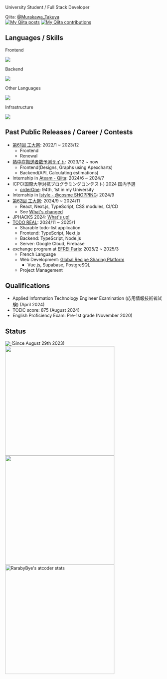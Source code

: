 University Student / Full Stack Developer

Qiita: [@Murakawa_Takuya](https://qiita.com/Murakawa_Takuya)  
[![My Qiita posts](https://qiita-badge.apiapi.app/s/Murakawa_Takuya/posts.svg)](http://qiita.com/Murakawa_Takuya)
[![My Qiita contributions](https://qiita-badge.apiapi.app/s/Murakawa_Takuya/contributions.svg)](http://qiita.com/Murakawa_Takuya)

<h2>Languages / Skills</h2>
<p>Frontend</p>
<a href="https://skillicons.dev">
  <img src="https://skillicons.dev/icons?i=react,next,js,ts,vue,scss" />
</a>
<p>Backend</p>
<a href="https://skillicons.dev">
  <img src="https://skillicons.dev/icons?i=nodejs,spring,php,postgres,mysql" />
</a>
<p>Other Languages</p>
<a href="https://skillicons.dev">
  <img src="https://skillicons.dev/icons?i=c,cpp,java,py" />
</a>
<p>Infrastructure</p>
<a href="https://skillicons.dev">
  <img src="https://skillicons.dev/icons?i=githubactions,vercel,supabase,firebase,gcp" />
</a>

<h2>Past Public Releases / Career / Contests</h2>
<ul>
  <li>
    <a href="https://koudaisai.com/61st/">第61回 工大祭</a>: 2022/1 ~ 2023/12
    <ul>
      <li>Frontend</li>
      <li>Renewal</li>
    </ul>
  </li>
  <li>
    <a href="https://heatstroke.jp/">熱中症搬送者数予測サイト</a>: 2023/12 ~ now
    <ul>
      <li>Frontend(Designs, Graphs using Apexcharts)</li>
      <li>Backend(API, Calculating estimations)</li>
    </ul>
  </li>
  <li>
    Internship in <a href="https://qiita.com/">Ateam - Qiita</a>: 2024/6 ~ 2024/7
  </li>
  <li>
    ICPC(国際大学対抗プログラミングコンテスト) 2024 国内予選
    <ul>
      <li><a href="https://icpc.iisf.or.jp/2024-yokohama/domestic/icpc-2024-result/">orderOne</a>: 94th, 1st in my University</li>
    </ul>
  </li>
  <li>
    Internship in <a href="https://www.cosme.com/">Istyle - @cosme SHOPPING</a>: 2024/9
  </li>
  <li>
    <a href="https://62nd.koudaisai.com/">第62回 工大祭</a>: 2024/9 ~ 2024/11
    <ul>
      <li>React, Next.js, TypeScript, CSS modules, CI/CD</li>
      <li>See <a href="https://62nd.koudaisai.com/whats-new/">What's changed</a></li>
    </ul>
  </li>
  <li>
    JPHACKS 2024: <a href="https://github.com/jphacks/ng_2408">What's up!</a>
  </li>
  <li>
    <a href="https://github.com/MurakawaTakuya/todo-real">TODO REAL</a>: 2024/11 ~ 2025/1
    <ul>
      <li>Sharable todo-list application</li>
      <li>Frontend: TypeScript, Next.js</li>
      <li>Backend: TypeScript, Node.js</li>
      <li>Server: Google Cloud, Firebase</li>
    </ul>
  </li>
  <li>
    exchange program at <a href="https://eng.efrei.fr/">EFREI Paris</a>: 2025/2 ~ 2025/3
    <ul>
      <li>French Language</li>
      <li>
        Web Development: <a href="https://github.com/MurakawaTakuya/Global-Recipe-Sharing-Platform">Global Recipe Sharing Platform</a>
      <ul>
        <li>Vue.js, Supabase, PostgreSQL</li>
      </ul>
      </li>
      <li>Project Management</li>
    </ul>
  </li>
  
</ul>

<h2>Qualifications</h2>
<ul>
  <li>Applied Information Technology Engineer Examination (応用情報技術者試験) (April 2024)</li>
  <li>TOEIC score: 875 (August 2024)</li>
  <li>English Proficiency Exam: Pre-1st grade (November 2020)</li>
</ul>

<h2>Status</h2>
<a href="https://wakatime.com/@MurakawaTakuya">
  <img align="center" src="https://wakatime.com/badge/user/4fc8088f-5a18-4f4b-99be-28a739b8cc1c.svg" />
</a>
(Since August 29th 2023)
<br>
<a href="https://wakatime.com/@MurakawaTakuya">
  <img align="center" width="350" src="https://github-readme-stats.vercel.app/api/wakatime?username=@MurakawaTakuya&layout=compact" />
</a>
<img align="center" width="350" src="https://github-readme-stats.vercel.app/api/top-langs/?username=MurakawaTakuya&layout=compact" />
<a href="https://atcoder.jp/users/RarabyBye">
  <img width="350" src="https://atcoder-readme-stats.vercel.app/stats/RarabyBye?show_history=15" alt="RarabyBye's atcoder stats" />
</a>
